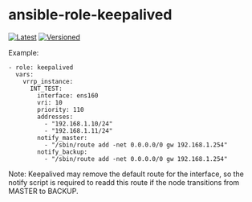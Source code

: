 # ansible-role-keepalived

[![Latest](https://github.com/noveris-inf/ansible-role-keepalived/workflows/Latest/badge.svg)](https://github.com/noveris-inf/ansible-role-keepalived/actions?query=workflow%3ALatest) [![Versioned](https://github.com/noveris-inf/ansible-role-keepalived/workflows/Versioned/badge.svg)](https://github.com/noveris-inf/ansible-role-keepalived/actions?query=workflow%3AVersioned)


Example:

```
- role: keepalived
  vars:
    vrrp_instance:
      INT_TEST:
        interface: ens160
        vri: 10
        priority: 110
        addresses:
          - "192.168.1.10/24"
          - "192.168.1.11/24"
        notify_master:
          - "/sbin/route add -net 0.0.0.0/0 gw 192.168.1.254"
        notify_backup:
          - "/sbin/route add -net 0.0.0.0/0 gw 192.168.1.254"
```

Note: Keepalived may remove the default route for the interface, so the notify script is required to readd this route if the node transitions from MASTER to BACKUP.
